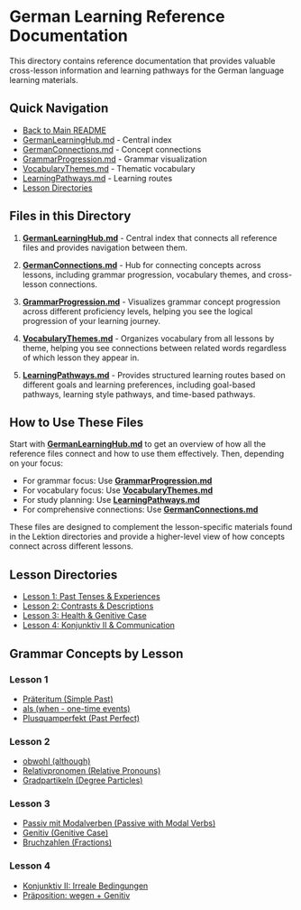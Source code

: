 # German Learning Reference Documentation

This directory contains reference documentation that provides valuable cross-lesson information and learning pathways for the German language learning materials.

## Quick Navigation

- [Back to Main README](../README.md)
- [GermanLearningHub.md](GermanLearningHub.md) - Central index
- [GermanConnections.md](GermanConnections.md) - Concept connections
- [GrammarProgression.md](GrammarProgression.md) - Grammar visualization
- [VocabularyThemes.md](VocabularyThemes.md) - Thematic vocabulary
- [LearningPathways.md](LearningPathways.md) - Learning routes
- [Lesson Directories](#lesson-directories)

## Files in this Directory

1. **[GermanLearningHub.md](GermanLearningHub.md)** - Central index that connects all reference files and provides navigation between them.

2. **[GermanConnections.md](GermanConnections.md)** - Hub for connecting concepts across lessons, including grammar progression, vocabulary themes, and cross-lesson connections.

3. **[GrammarProgression.md](GrammarProgression.md)** - Visualizes grammar concept progression across different proficiency levels, helping you see the logical progression of your learning journey.

4. **[VocabularyThemes.md](VocabularyThemes.md)** - Organizes vocabulary from all lessons by theme, helping you see connections between related words regardless of which lesson they appear in.

5. **[LearningPathways.md](LearningPathways.md)** - Provides structured learning routes based on different goals and learning preferences, including goal-based pathways, learning style pathways, and time-based pathways.

## How to Use These Files

Start with **[GermanLearningHub.md](GermanLearningHub.md)** to get an overview of how all the reference files connect and how to use them effectively. Then, depending on your focus:

- For grammar focus: Use **[GrammarProgression.md](GrammarProgression.md)**
- For vocabulary focus: Use **[VocabularyThemes.md](VocabularyThemes.md)**
- For study planning: Use **[LearningPathways.md](LearningPathways.md)**
- For comprehensive connections: Use **[GermanConnections.md](GermanConnections.md)**

These files are designed to complement the lesson-specific materials found in the Lektion directories and provide a higher-level view of how concepts connect across different lessons.

## Lesson Directories

- [Lesson 1: Past Tenses & Experiences](../Lektion%231/README.md)
- [Lesson 2: Contrasts & Descriptions](../Lektion%232/README.md)
- [Lesson 3: Health & Genitive Case](../Lektion%233/README.md)
- [Lesson 4: Konjunktiv II & Communication](../Lektion%234/README.md)

## Grammar Concepts by Lesson

### Lesson 1
- [Präteritum (Simple Past)](GrammarProgression.md#lektion-1-grammar-focus)
- [als (when - one-time events)](GrammarProgression.md#lektion-1-grammar-focus)
- [Plusquamperfekt (Past Perfect)](GrammarProgression.md#lektion-1-grammar-focus)

### Lesson 2
- [obwohl (although)](GrammarProgression.md#lektion-2-grammar-focus)
- [Relativpronomen (Relative Pronouns)](GrammarProgression.md#lektion-2-grammar-focus)
- [Gradpartikeln (Degree Particles)](GrammarProgression.md#lektion-2-grammar-focus)

### Lesson 3
- [Passiv mit Modalverben (Passive with Modal Verbs)](GrammarProgression.md#lektion-3-grammar-focus)
- [Genitiv (Genitive Case)](GrammarProgression.md#lektion-3-grammar-focus)
- [Bruchzahlen (Fractions)](GrammarProgression.md#lektion-3-grammar-focus)

### Lesson 4
- [Konjunktiv II: Irreale Bedingungen](../Lektion%234/Core/Grammar.md)
- [Präposition: wegen + Genitiv](../Lektion%234/Core/Grammar.md)
